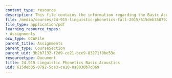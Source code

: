 ```yaml
---
content_type: resource
description: This file contains the information regarding the Basic Acoustics.
file: /media/courses/24-915-linguistic-phonetics-fall-2015/615deb3507925ca3ca108a8030b7c069_MIT24_915F15_Assignment1.pdf
file_type: application/pdf
learning_resource_types:
- Assignments
ocw_type: OCWFile
parent_title: Assignments
parent_type: CourseSection
parent_uid: 3b2b7132-f2d9-ce21-bce9-83271f8be53e
resourcetype: Document
title: 24.915 Linguistic Phonetics Basic Acoustics
uid: 615deb35-0792-5ca3-ca10-8a8030b7c069
---
```

